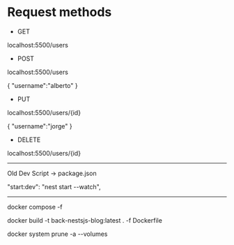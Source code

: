 # Request methods

- GET

localhost:5500/users

- POST

localhost:5500/users

{
    "username":"alberto"
}

- PUT

localhost:5500/users/{id}

{
    "username":"jorge"
}

- DELETE

localhost:5500/users/{id}

----

Old Dev Script -> package.json

"start:dev": "nest start --watch",

----

docker compose -f 

docker build -t back-nestsjs-blog:latest . -f Dockerfile

docker system prune -a --volumes